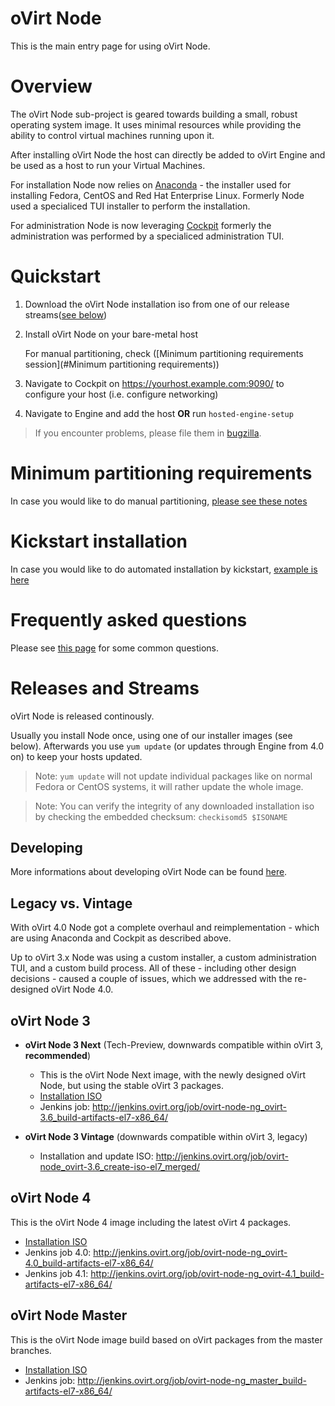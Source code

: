 # oVirt Node

This is the main entry page for using oVirt Node.

# Overview

The oVirt Node sub-project is geared towards building a small, robust operating system
image. It uses minimal resources while providing the ability to control virtual machines
running upon it.

After installing oVirt Node the host can directly be added to oVirt Engine and be used as a
host to run your Virtual Machines.

For installation Node now relies on [Anaconda](https://github.com/rhinstaller/) - the installer
used for installing Fedora, CentOS and Red Hat Enterprise Linux. Formerly Node used a
specialiced TUI installer to perform the installation.

For administration Node is now leveraging [Cockpit](http://cockpit-project.org/) formerly
the administration was performed by a specialiced administration TUI.

# Quickstart

1. Download the oVirt Node installation iso from one of our release streams([see below](#releases))
2. Install oVirt Node on your bare-metal host

   For manual partitioning, check ([Minimum partitioning requirements session](#Minimum partitioning requirements))

3. Navigate to Cockpit on https://yourhost.example.com:9090/ to configure your host (i.e. configure networking)
4. Navigate to Engine and add the host **OR** run `hosted-engine-setup`

> If you encounter problems, please file them in [bugzilla](https://bugzilla.redhat.com/enter_bug.cgi?product=ovirt-node&component=General).

# Minimum partitioning requirements
In case you would like to do manual partitioning, [please see these notes](https://bugzilla.redhat.com/show_bug.cgi?id=1369874)

# Kickstart installation
In case you would like to do automated installation by kickstart, [example is here](https://bugzilla.redhat.com/show_bug.cgi?id=1369874#c5)

# Frequently asked questions

Please see [this page](faq) for some common questions.

# Releases and Streams

oVirt Node is released continously.

Usually you install Node once, using one of our installer images (see below). Afterwards you
use `yum update` (or updates through Engine from 4.0 on) to keep your hosts updated.

> Note: `yum update` will not update individual packages like on normal Fedora or CentOS systems,
> it will rather update the whole image.

> Note: You can verify the integrity of any downloaded installation iso by checking the embedded checksum:
> `checkisomd5 $ISONAME`

## Developing
More informations about developing oVirt Node can be found [here](/develop/projects/node/building/).

## Legacy vs. Vintage

With oVirt 4.0 Node got a complete overhaul and reimplementation - which are using Anaconda
and Cockpit as described above.

Up to oVirt 3.x Node was using a custom installer, a custom administration TUI, and a custom
build process. All of these - including other design decisions - caused a couple of issues,
which we addressed with the re-designed oVirt Node 4.0.


## oVirt Node 3

* **oVirt Node 3 Next** (Tech-Preview, downwards compatible within oVirt 3, **recommended**)
  * This is the oVirt Node Next image, with the newly designed oVirt Node, but using the stable oVirt 3 packages.
  * [Installation ISO](http://jenkins.ovirt.org/job/ovirt-node-ng_ovirt-3.6_build-artifacts-el7-x86_64/lastSuccessfulBuild/artifact/exported-artifacts/latest-installation-iso.html)
  * Jenkins job: <http://jenkins.ovirt.org/job/ovirt-node-ng_ovirt-3.6_build-artifacts-el7-x86_64/>

* **oVirt Node 3 Vintage** (downwards compatible within oVirt 3, legacy)
  * Installation and update ISO: <http://jenkins.ovirt.org/job/ovirt-node_ovirt-3.6_create-iso-el7_merged/>

## oVirt Node 4

This is the oVirt Node 4 image including the latest oVirt 4 packages.

* [Installation ISO](http://jenkins.ovirt.org/job/ovirt-node-ng_ovirt-4.1_build-artifacts-el7-x86_64/lastSuccessfulBuild/artifact/exported-artifacts/latest-installation-iso.html)
* Jenkins job 4.0: <http://jenkins.ovirt.org/job/ovirt-node-ng_ovirt-4.0_build-artifacts-el7-x86_64/>
* Jenkins job 4.1: <http://jenkins.ovirt.org/job/ovirt-node-ng_ovirt-4.1_build-artifacts-el7-x86_64/>

## oVirt Node Master

This is the oVirt Node image build based on oVirt packages from the master branches.

* [Installation ISO](http://jenkins.ovirt.org/job/ovirt-node-ng_master_build-artifacts-el7-x86_64/lastSuccessfulBuild/artifact/exported-artifacts/latest-installation-iso.html)
* Jenkins job: <http://jenkins.ovirt.org/job/ovirt-node-ng_master_build-artifacts-el7-x86_64/>



